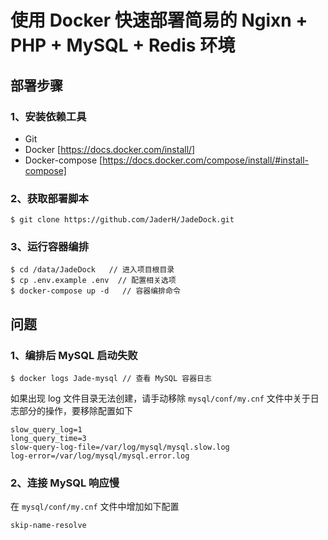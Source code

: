 # 使用 Docker 快速部署简易的 Ngixn + PHP + MySQL + Redis 环境

## 部署步骤

### 1、安装依赖工具

- Git  
- Docker [https://docs.docker.com/install/]
- Docker-compose [https://docs.docker.com/compose/install/#install-compose]

### 2、获取部署脚本

```
$ git clone https://github.com/JaderH/JadeDock.git
```

### 3、运行容器编排

```
$ cd /data/JadeDock   // 进入项目根目录
$ cp .env.example .env  // 配置相关选项
$ docker-compose up -d   // 容器编排命令
```

## 问题

### 1、编排后 MySQL 启动失败

```
$ docker logs Jade-mysql // 查看 MySQL 容器日志
```

如果出现 log 文件目录无法创建，请手动移除 `mysql/conf/my.cnf` 文件中关于日志部分的操作，要移除配置如下

```
slow_query_log=1
long_query_time=3
slow-query-log-file=/var/log/mysql/mysql.slow.log
log-error=/var/log/mysql/mysql.error.log
```

### 2、连接 MySQL 响应慢

在 `mysql/conf/my.cnf` 文件中增加如下配置

```
skip-name-resolve
```
